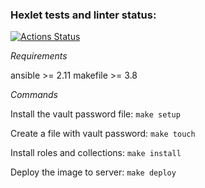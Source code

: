 ### Hexlet tests and linter status:
[![Actions Status](https://github.com/moklidia/devops-for-programmers-project-lvl2/workflows/hexlet-check/badge.svg)](https://github.com/moklidia/devops-for-programmers-project-lvl2/actions)

*Requirements*

ansible >= 2.11
makefile >= 3.8

*Commands*

Install the vault password file: `make setup`

Create a file with vault password: `make touch`

Install roles and collections: `make install`

Deploy the image to server: `make deploy`

